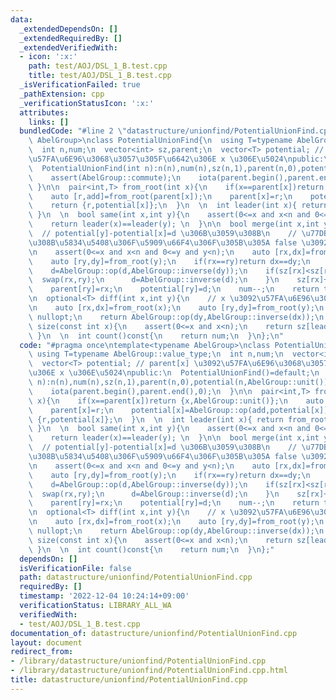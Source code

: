 ```yaml
---
data:
  _extendedDependsOn: []
  _extendedRequiredBy: []
  _extendedVerifiedWith:
  - icon: ':x:'
    path: test/AOJ/DSL_1_B.test.cpp
    title: test/AOJ/DSL_1_B.test.cpp
  _isVerificationFailed: true
  _pathExtension: cpp
  _verificationStatusIcon: ':x:'
  attributes:
    links: []
  bundledCode: "#line 2 \"datastructure/unionfind/PotentialUnionFind.cpp\"\ntemplate<typename\
    \ AbelGroup>\nclass PotentialUnionFind{\n  using T=typename AbelGroup::value_type;\n\
    \  int n,num;\n  vector<int> sz,parent;\n  vector<T> potential; // parent[x] \u3092\
    \u57FA\u6E96\u3068\u3057\u305F\u6642\u306E x \u306E\u5024\npublic:\n  PotentialUnionFind()=default;\n\
    \  PotentialUnionFind(int n):n(n),num(n),sz(n,1),parent(n,0),potential(n,AbelGroup::unit()){\n\
    \    assert(AbelGroup::commute);\n    iota(parent.begin(),parent.end(),0);\n \
    \ }\n\n  pair<int,T> from_root(int x){\n    if(x==parent[x])return {x,AbelGroup::unit()};\n\
    \    auto [r,add]=from_root(parent[x]);\n    parent[x]=r;\n    potential[x]=AbelGroup::op(add,potential[x]);\n\
    \    return {r,potential[x]};\n  }\n  \n  int leader(int x){ return from_root(x).first;\
    \ }\n  \n  bool same(int x,int y){\n    assert(0<=x and x<n and 0<=y and y<n);\n\
    \    return leader(x)==leader(y); \n  }\n\n  bool merge(int x,int y,T d){\n  \
    \  // potential[y]-potential[x]=d \u306B\u3059\u308B\n    // \u77DB\u76FE\u3059\
    \u308B\u5834\u5408\u306F\u5909\u66F4\u306F\u305B\u305A false \u3092\u8FD4\u3059\
    \n    assert(0<=x and x<n and 0<=y and y<n);\n    auto [rx,dx]=from_root(x);\n\
    \    auto [ry,dy]=from_root(y);\n    if(rx==ry)return dx==dy;\n    d=AbelGroup::op(d,dx);\n\
    \    d=AbelGroup::op(d,AbelGroup::inverse(dy));\n    if(sz[rx]<sz[ry]){\n    \
    \  swap(rx,ry);\n      d=AbelGroup::inverse(d);\n    }\n    sz[rx]+=sz[ry];\n\
    \    parent[ry]=rx;\n    potential[ry]=d;\n    num--;\n    return true;\n  }\n\
    \n  optional<T> diff(int x,int y){\n    // x \u3092\u57FA\u6E96\u3068\u3059\u308B\
    \n    auto [rx,dx]=from_root(x);\n    auto [ry,dy]=from_root(y);\n    if(rx!=ry)return\
    \ nullopt;\n    return AbelGroup::op(dy,AbelGroup::inverse(dx));\n  }\n\n  int\
    \ size(const int x){\n    assert(0<=x and x<n);\n    return sz[leader(x)];\n \
    \ }\n  \n  int count()const{\n    return num;\n  }\n};\n"
  code: "#pragma once\ntemplate<typename AbelGroup>\nclass PotentialUnionFind{\n \
    \ using T=typename AbelGroup::value_type;\n  int n,num;\n  vector<int> sz,parent;\n\
    \  vector<T> potential; // parent[x] \u3092\u57FA\u6E96\u3068\u3057\u305F\u6642\
    \u306E x \u306E\u5024\npublic:\n  PotentialUnionFind()=default;\n  PotentialUnionFind(int\
    \ n):n(n),num(n),sz(n,1),parent(n,0),potential(n,AbelGroup::unit()){\n    assert(AbelGroup::commute);\n\
    \    iota(parent.begin(),parent.end(),0);\n  }\n\n  pair<int,T> from_root(int\
    \ x){\n    if(x==parent[x])return {x,AbelGroup::unit()};\n    auto [r,add]=from_root(parent[x]);\n\
    \    parent[x]=r;\n    potential[x]=AbelGroup::op(add,potential[x]);\n    return\
    \ {r,potential[x]};\n  }\n  \n  int leader(int x){ return from_root(x).first;\
    \ }\n  \n  bool same(int x,int y){\n    assert(0<=x and x<n and 0<=y and y<n);\n\
    \    return leader(x)==leader(y); \n  }\n\n  bool merge(int x,int y,T d){\n  \
    \  // potential[y]-potential[x]=d \u306B\u3059\u308B\n    // \u77DB\u76FE\u3059\
    \u308B\u5834\u5408\u306F\u5909\u66F4\u306F\u305B\u305A false \u3092\u8FD4\u3059\
    \n    assert(0<=x and x<n and 0<=y and y<n);\n    auto [rx,dx]=from_root(x);\n\
    \    auto [ry,dy]=from_root(y);\n    if(rx==ry)return dx==dy;\n    d=AbelGroup::op(d,dx);\n\
    \    d=AbelGroup::op(d,AbelGroup::inverse(dy));\n    if(sz[rx]<sz[ry]){\n    \
    \  swap(rx,ry);\n      d=AbelGroup::inverse(d);\n    }\n    sz[rx]+=sz[ry];\n\
    \    parent[ry]=rx;\n    potential[ry]=d;\n    num--;\n    return true;\n  }\n\
    \n  optional<T> diff(int x,int y){\n    // x \u3092\u57FA\u6E96\u3068\u3059\u308B\
    \n    auto [rx,dx]=from_root(x);\n    auto [ry,dy]=from_root(y);\n    if(rx!=ry)return\
    \ nullopt;\n    return AbelGroup::op(dy,AbelGroup::inverse(dx));\n  }\n\n  int\
    \ size(const int x){\n    assert(0<=x and x<n);\n    return sz[leader(x)];\n \
    \ }\n  \n  int count()const{\n    return num;\n  }\n};"
  dependsOn: []
  isVerificationFile: false
  path: datastructure/unionfind/PotentialUnionFind.cpp
  requiredBy: []
  timestamp: '2022-12-04 10:24:14+09:00'
  verificationStatus: LIBRARY_ALL_WA
  verifiedWith:
  - test/AOJ/DSL_1_B.test.cpp
documentation_of: datastructure/unionfind/PotentialUnionFind.cpp
layout: document
redirect_from:
- /library/datastructure/unionfind/PotentialUnionFind.cpp
- /library/datastructure/unionfind/PotentialUnionFind.cpp.html
title: datastructure/unionfind/PotentialUnionFind.cpp
---
```

